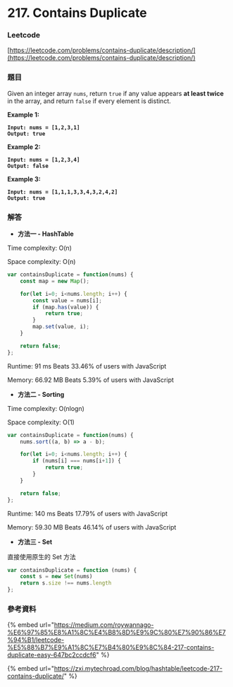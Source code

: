 # 217. Contains Duplicate

### Leetcode

[https://leetcode.com/problems/contains-duplicate/description/](https://leetcode.com/problems/contains-duplicate/description/)

### 題目

Given an integer array `nums`, return `true` if any value appears **at least twice** in the array, and return `false` if every element is distinct.

&#x20;

**Example 1:**

<pre><code><strong>Input: nums = [1,2,3,1]
</strong><strong>Output: true
</strong></code></pre>

**Example 2:**

<pre><code><strong>Input: nums = [1,2,3,4]
</strong><strong>Output: false
</strong></code></pre>

**Example 3:**

<pre><code><strong>Input: nums = [1,1,1,3,3,4,3,2,4,2]
</strong><strong>Output: true
</strong></code></pre>

### 解答 <a href="#ti-jie" id="ti-jie"></a>

* **方法一 - HashTable**

Time complexity: O(n)

Space complexity: O(n)

```javascript
var containsDuplicate = function(nums) {
    const map = new Map();

    for(let i=0; i<nums.length; i++) {
        const value = nums[i];
        if (map.has(value)) {
            return true;
        }
        map.set(value, i);
    }

    return false;
};
```

Runtime: 91 ms Beats 33.46% of users with JavaScript

Memory: 66.92 MB Beats 5.39% of users with JavaScript

* **方法二 - Sorting**

Time complexity: O(nlogn)

Space complexity: O(1)

```javascript
var containsDuplicate = function(nums) {
    nums.sort((a, b) => a - b);

    for(let i=0; i<nums.length; i++) {
        if (nums[i] === nums[i+1]) {
            return true;
        }
    }

    return false;
};
```

Runtime: 140 ms Beats 17.79% of users with JavaScript

Memory: 59.30 MB Beats 46.14% of users with JavaScript

* **方法三 - Set**

直接使用原生的 Set 方法

```javascript
var containsDuplicate = function (nums) {
    const s = new Set(nums)
    return s.size !== nums.length
};
```

### 參考資料 <a href="#ti-jie" id="ti-jie"></a>

{% embed url="https://medium.com/roywannago-%E6%97%85%E8%A1%8C%E4%B8%8D%E9%9C%80%E7%90%86%E7%94%B1/leetcode-%E5%88%B7%E9%A1%8C%E7%B4%80%E9%8C%84-217-contains-duplicate-easy-647bc2ccdcf6" %}

{% embed url="https://zxi.mytechroad.com/blog/hashtable/leetcode-217-contains-duplicate/" %}
